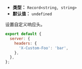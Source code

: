 - **类型：** `Record<string, string>`
- **默认值：** `undefined`

设置自定义响应头。

```js
export default {
  server: {
    headers: {
      'X-Custom-Foo': 'bar',
    },
  },
};
```
